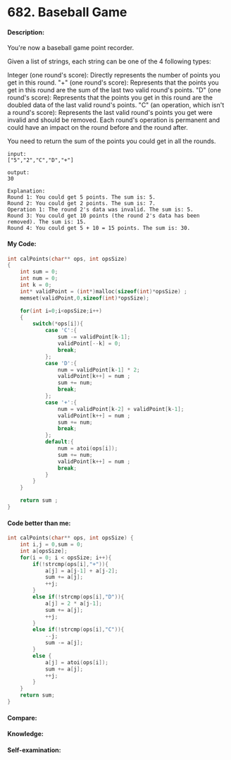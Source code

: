<h1>682. Baseball Game</h1>

<h4>Description:</h4>
You're now a baseball game point recorder.

Given a list of strings, each string can be one of the 4 following types:

Integer (one round's score): Directly represents the number of points you get in this round.
"+" (one round's score): Represents that the points you get in this round are the sum of the last two valid round's points.
"D" (one round's score): Represents that the points you get in this round are the doubled data of the last valid round's points.
"C" (an operation, which isn't a round's score): Represents the last valid round's points you get were invalid and should be removed.
Each round's operation is permanent and could have an impact on the round before and the round after.

You need to return the sum of the points you could get in all the rounds.

```
input:
["5","2","C","D","+"]

output:
30

Explanation:
Round 1: You could get 5 points. The sum is: 5.
Round 2: You could get 2 points. The sum is: 7.
Operation 1: The round 2's data was invalid. The sum is: 5.  
Round 3: You could get 10 points (the round 2's data has been removed). The sum is: 15.
Round 4: You could get 5 + 10 = 15 points. The sum is: 30.
```

<h4>My Code:</h4>

```c
int calPoints(char** ops, int opsSize)
{
    int sum = 0;
    int num = 0;
    int k = 0;
    int* validPoint = (int*)malloc(sizeof(int)*opsSize) ;
    memset(validPoint,0,sizeof(int)*opsSize);

    for(int i=0;i<opsSize;i++)
    {
        switch(*ops[i]){
            case 'C':{
                sum -= validPoint[k-1];
		        validPoint[--k] = 0;
                break;
            };
            case 'D':{
                num = validPoint[k-1] * 2;
    		    validPoint[k++] = num ;  
	    	    sum += num;	
                break;
            };
            case '+':{
                num = validPoint[k-2] + validPoint[k-1];
	    	    validPoint[k++] = num ;
	    	    sum += num;	
                break;
            };
            default:{
		        num = atoi(ops[i]);
		        sum += num;
		        validPoint[k++] = num ;     
                break;
            }
        }
    }

    return sum ;
}
```

<h4>Code better than me:</h4>

```c
int calPoints(char** ops, int opsSize) {
    int i,j = 0,sum = 0;
    int a[opsSize];
    for(i = 0; i < opsSize; i++){
        if(!strcmp(ops[i],"+")){
            a[j] = a[j-1] + a[j-2];
            sum += a[j];
            ++j;
        }
        else if(!strcmp(ops[i],"D")){
            a[j] = 2 * a[j-1];
            sum += a[j];
            ++j;
        }
        else if(!strcmp(ops[i],"C")){
            --j;
            sum -= a[j];
        }
        else {
            a[j] = atoi(ops[i]);
            sum += a[j];
            ++j;
        }
    }
    return sum;
}
```

<h4>Compare:</h4>


<h4>Knowledge:</h4>


<h4>Self-examination:</h4>

